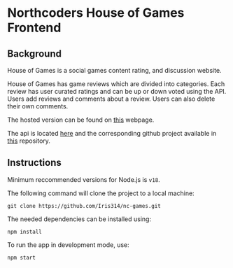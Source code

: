 # Northcoders House of Games Frontend

## Background

House of Games is a social games content rating, and discussion website.

House of Games has game reviews which are divided into categories. Each review has user curated ratings and can be up or down voted using the API. Users add reviews and comments about a review. Users can also delete their own comments.

The hosted version can be found on [this](https://boardgames-nc.netlify.app) webpage.

The api is located [here](https://nervous-windbreaker-wasp.cyclic.app/api) and the corresponding github project available in [this](https://github.com/Iris314/nc-games-api/) repository.

## Instructions

Minimum reccommended versions for Node.js is `v18`. 

The following command will clone the project to a local machine:

```
git clone https://github.com/Iris314/nc-games.git
```
The needed dependencies can be installed using:

```
npm install
```

To run the app in development mode, use:

```
npm start
```


